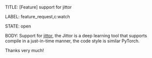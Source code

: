 TITLE:
[Feature] support for jittor

LABEL:
feature_request,c:watch

STATE:
open

BODY:
Support for [jittor](https://github.com/Jittor/jittor), the Jittor is a deep learning tool that supports compile in a just-in-time manner, the code style is similar PyTorch.

Thanks very much!

